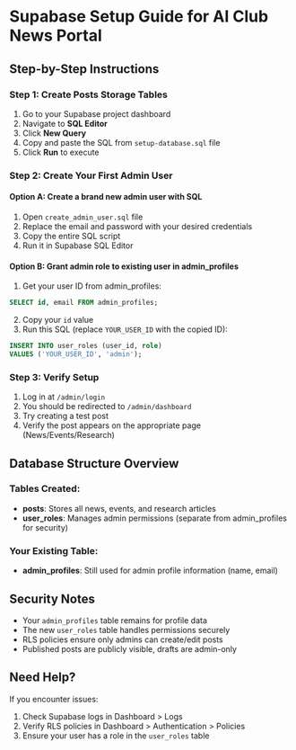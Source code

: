 # Supabase Setup Guide for AI Club News Portal

## Step-by-Step Instructions

### Step 1: Create Posts Storage Tables

1. Go to your Supabase project dashboard
2. Navigate to **SQL Editor**
3. Click **New Query**
4. Copy and paste the SQL from `setup-database.sql` file
5. Click **Run** to execute

### Step 2: Create Your First Admin User

#### Option A: Create a brand new admin user with SQL
1. Open `create_admin_user.sql` file
2. Replace the email and password with your desired credentials
3. Copy the entire SQL script
4. Run it in Supabase SQL Editor

#### Option B: Grant admin role to existing user in admin_profiles
1. Get your user ID from admin_profiles:
```sql
SELECT id, email FROM admin_profiles;
```
2. Copy your `id` value
3. Run this SQL (replace `YOUR_USER_ID` with the copied ID):
```sql
INSERT INTO user_roles (user_id, role) 
VALUES ('YOUR_USER_ID', 'admin');
```

### Step 3: Verify Setup

1. Log in at `/admin/login`
2. You should be redirected to `/admin/dashboard`
3. Try creating a test post
4. Verify the post appears on the appropriate page (News/Events/Research)

## Database Structure Overview

### Tables Created:
- **posts**: Stores all news, events, and research articles
- **user_roles**: Manages admin permissions (separate from admin_profiles for security)

### Your Existing Table:
- **admin_profiles**: Still used for admin profile information (name, email)

## Security Notes

- Your `admin_profiles` table remains for profile data
- The new `user_roles` table handles permissions securely
- RLS policies ensure only admins can create/edit posts
- Published posts are publicly visible, drafts are admin-only

## Need Help?

If you encounter issues:
1. Check Supabase logs in Dashboard > Logs
2. Verify RLS policies in Dashboard > Authentication > Policies
3. Ensure your user has a role in the `user_roles` table
